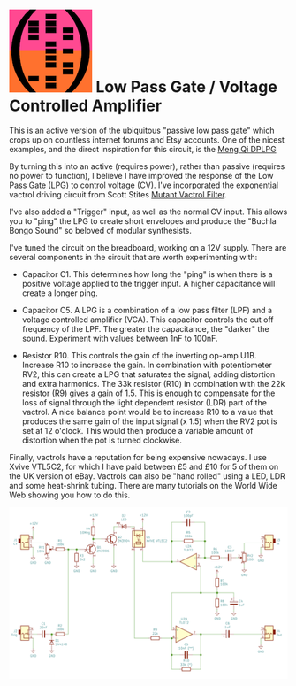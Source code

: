 ![HDC logo](../hidden_data_small.png)
Low Pass Gate / Voltage Controlled Amplifier
============================================

This is an active version of the ubiquitous "passive low pass gate" which crops
up on countless internet forums and Etsy accounts.  One of the nicest examples,
and the direct inspiration for this circuit, is the
[Meng Qi DPLPG](https://www.mengqimusic.com/dplpg)

By turning this into an active (requires power), rather than passive (requires
no power to function), I believe I have improved the response of the Low Pass
Gate (LPG) to control voltage (CV).  I've incorporated the exponential vactrol
driving circuit from Scott Stites
[Mutant Vactrol Filter](http://www.birthofasynth.com/Scott_Stites/Pages/mutant_main.html).

I've also added a "Trigger" input, as well as the normal CV input.  This allows
you to "ping" the LPG to create short envelopes and produce the "Buchla Bongo
Sound" so beloved of modular synthesists.

I've tuned the circuit on the breadboard, working on a 12V supply.  There are
several components in the circuit that are worth experimenting with:

* Capacitor C1.  This determines how long the "ping" is when there is a positive
voltage applied to the trigger input.  A higher capacitance will create a longer
ping.

* Capacitor C5.  A LPG is a combination of a low pass filter (LPF) and a voltage
controlled amplifier (VCA).  This capacitor controls the cut off frequency of
the LPF.  The greater the capacitance, the "darker" the sound.  Experiment with
values between 1nF to 100nF.

* Resistor R10.  This controls the gain of the inverting op-amp U1B.  Increase
R10 to increase the gain.  In combination with potentiometer RV2, this can
create a LPG that saturates the signal, adding distortion and extra harmonics.
The 33k resistor (R10) in combination with the 22k resistor (R9) gives a gain of
1.5.  This is enough to compensate for the loss of signal through the light
dependent resistor (LDR) part of the vactrol.
A nice balance point would be to increase R10 to a value that produces the same
gain of the input signal (x 1.5) when the RV2 pot is set at 12 o'clock.  This
would then produce a variable amount of distortion when the pot is turned
clockwise.

Finally, vactrols have a reputation for being expensive nowadays.  I use Xvive
VTL5C2, for which I have paid between £5 and £10 for 5 of them on the UK version
of eBay.  Vactrols can also be "hand rolled" using a LED, LDR and some
heat-shrink tubing.  There are many tutorials on the World Wide Web showing you
how to do this.

![LPG Circuit](./LPG_VCA.png)
